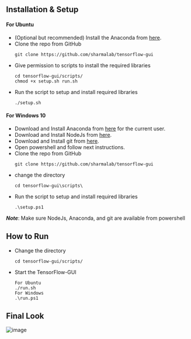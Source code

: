 

## Installation & Setup

#### For Ubuntu
- (Optional but recommended) Install the Anaconda from [here](https://www.anaconda.com/).
- Clone the repo from GitHub
    ```
    git clone https://github.com/sharmalab/tensorflow-gui
    ```
- Give permission to scripts to install the required libraries
    ```  
    cd tensorflow-gui/scripts/
    chmod +x setup.sh run.sh
    ```
- Run the script to setup and install required libraries
    ```
    ./setup.sh
    ```

#### For Windows 10
- Download and Install Anaconda from [here](https://www.anaconda.com/) for the current user.
- Download and Install NodeJs from [here](https://nodejs.org/en/).
- Download and Install git from [here](https://git-scm.com/).
- Open powershell and follow next instructions.
- Clone the repo from GitHub
    ```
    git clone https://github.com/sharmalab/tensorflow-gui
    ```
- change the directory
    ```  
    cd tensorflow-gui\scripts\
    ```
- Run the script to setup and install required libraries
    ```
    .\setup.ps1
    ```

***Note***: Make sure NodeJs, Anaconda, and git are available from powershell

## How to Run

- Change the directory
    ```
    cd tensorflow-gui/scripts/
    ```
- Start the TensorFlow-GUI
    ```
    For Ubuntu
    ./run.sh
    For Windows
    .\run.ps1
    ```

## Final Look
![image](https://user-images.githubusercontent.com/63141056/122449890-00451880-cfc4-11eb-9860-bb8f94a9289e.png)
